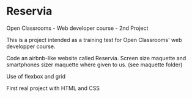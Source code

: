 # Reservia
Open Classrooms - Web developer course - 2nd Project

This is a project intended as a training test for Open Classrooms' web developper course.

Code an airbnb-like website called Reservia.
Screen size maquette and smartphones sizer maquette where given to us. (see maquette folder)

Use of flexbox and grid

First real project with HTML and CSS
